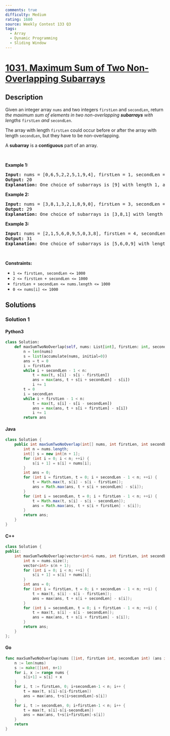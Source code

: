 ```yaml
---
comments: true
difficulty: Medium
rating: 1680
source: Weekly Contest 133 Q3
tags:
  - Array
  - Dynamic Programming
  - Sliding Window
---
```


<!-- problem:start -->

# [1031. Maximum Sum of Two Non-Overlapping Subarrays](https://leetcode.com/problems/maximum-sum-of-two-non-overlapping-subarrays)

## Description

<!-- description:start -->

<p>Given an integer array <code>nums</code> and two integers <code>firstLen</code> and <code>secondLen</code>, return <em>the maximum sum of elements in two non-overlapping <strong>subarrays</strong> with lengths </em><code>firstLen</code><em> and </em><code>secondLen</code>.</p>

<p>The array with length <code>firstLen</code> could occur before or after the array with length <code>secondLen</code>, but they have to be non-overlapping.</p>

<p>A <strong>subarray</strong> is a <strong>contiguous</strong> part of an array.</p>

<p>&nbsp;</p>
<p><strong class="example">Example 1:</strong></p>

<pre>
<strong>Input:</strong> nums = [0,6,5,2,2,5,1,9,4], firstLen = 1, secondLen = 2
<strong>Output:</strong> 20
<strong>Explanation:</strong> One choice of subarrays is [9] with length 1, and [6,5] with length 2.
</pre>

<p><strong class="example">Example 2:</strong></p>

<pre>
<strong>Input:</strong> nums = [3,8,1,3,2,1,8,9,0], firstLen = 3, secondLen = 2
<strong>Output:</strong> 29
<strong>Explanation:</strong> One choice of subarrays is [3,8,1] with length 3, and [8,9] with length 2.
</pre>

<p><strong class="example">Example 3:</strong></p>

<pre>
<strong>Input:</strong> nums = [2,1,5,6,0,9,5,0,3,8], firstLen = 4, secondLen = 3
<strong>Output:</strong> 31
<strong>Explanation:</strong> One choice of subarrays is [5,6,0,9] with length 4, and [0,3,8] with length 3.
</pre>

<p>&nbsp;</p>
<p><strong>Constraints:</strong></p>

<ul>
	<li><code>1 &lt;= firstLen, secondLen &lt;= 1000</code></li>
	<li><code>2 &lt;= firstLen + secondLen &lt;= 1000</code></li>
	<li><code>firstLen + secondLen &lt;= nums.length &lt;= 1000</code></li>
	<li><code>0 &lt;= nums[i] &lt;= 1000</code></li>
</ul>

<!-- description:end -->

## Solutions

<!-- solution:start -->

### Solution 1

<!-- tabs:start -->

#### Python3

```python
class Solution:
    def maxSumTwoNoOverlap(self, nums: List[int], firstLen: int, secondLen: int) -> int:
        n = len(nums)
        s = list(accumulate(nums, initial=0))
        ans = t = 0
        i = firstLen
        while i + secondLen - 1 < n:
            t = max(t, s[i] - s[i - firstLen])
            ans = max(ans, t + s[i + secondLen] - s[i])
            i += 1
        t = 0
        i = secondLen
        while i + firstLen - 1 < n:
            t = max(t, s[i] - s[i - secondLen])
            ans = max(ans, t + s[i + firstLen] - s[i])
            i += 1
        return ans
```

#### Java

```java
class Solution {
    public int maxSumTwoNoOverlap(int[] nums, int firstLen, int secondLen) {
        int n = nums.length;
        int[] s = new int[n + 1];
        for (int i = 0; i < n; ++i) {
            s[i + 1] = s[i] + nums[i];
        }
        int ans = 0;
        for (int i = firstLen, t = 0; i + secondLen - 1 < n; ++i) {
            t = Math.max(t, s[i] - s[i - firstLen]);
            ans = Math.max(ans, t + s[i + secondLen] - s[i]);
        }
        for (int i = secondLen, t = 0; i + firstLen - 1 < n; ++i) {
            t = Math.max(t, s[i] - s[i - secondLen]);
            ans = Math.max(ans, t + s[i + firstLen] - s[i]);
        }
        return ans;
    }
}
```

#### C++

```cpp
class Solution {
public:
    int maxSumTwoNoOverlap(vector<int>& nums, int firstLen, int secondLen) {
        int n = nums.size();
        vector<int> s(n + 1);
        for (int i = 0; i < n; ++i) {
            s[i + 1] = s[i] + nums[i];
        }
        int ans = 0;
        for (int i = firstLen, t = 0; i + secondLen - 1 < n; ++i) {
            t = max(t, s[i] - s[i - firstLen]);
            ans = max(ans, t + s[i + secondLen] - s[i]);
        }
        for (int i = secondLen, t = 0; i + firstLen - 1 < n; ++i) {
            t = max(t, s[i] - s[i - secondLen]);
            ans = max(ans, t + s[i + firstLen] - s[i]);
        }
        return ans;
    }
};
```

#### Go

```go
func maxSumTwoNoOverlap(nums []int, firstLen int, secondLen int) (ans int) {
	n := len(nums)
	s := make([]int, n+1)
	for i, x := range nums {
		s[i+1] = s[i] + x
	}
	for i, t := firstLen, 0; i+secondLen-1 < n; i++ {
		t = max(t, s[i]-s[i-firstLen])
		ans = max(ans, t+s[i+secondLen]-s[i])
	}
	for i, t := secondLen, 0; i+firstLen-1 < n; i++ {
		t = max(t, s[i]-s[i-secondLen])
		ans = max(ans, t+s[i+firstLen]-s[i])
	}
	return
}
```

<!-- tabs:end -->

<!-- solution:end -->

<!-- problem:end -->
